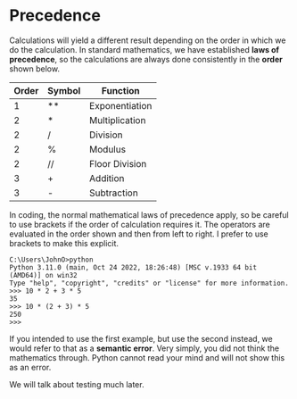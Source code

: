 # Precedence

Calculations will yield a different result depending on the order in which we do the calculation. In standard mathematics, we have established **laws of precedence**, so the calculations are always done consistently in the **order** shown below.&#x20;

| **Order** | **Symbol** | **Function**   |
| --------- | ---------- | -------------- |
| 1         | \*\*       | Exponentiation |
| 2         | \*         | Multiplication |
| 2         | /          | Division       |
| 2         | %          | Modulus        |
| 2         | //         | Floor Division |
| 3         | +          | Addition       |
| 3         | -          | Subtraction    |

In coding, the normal mathematical laws of precedence apply, so be careful to use brackets if the order of calculation requires it. The operators are evaluated in the order shown and then from left to right. I prefer to use brackets to make this explicit.

```
C:\Users\JohnO>python
Python 3.11.0 (main, Oct 24 2022, 18:26:48) [MSC v.1933 64 bit (AMD64)] on win32
Type "help", "copyright", "credits" or "license" for more information.
>>> 10 * 2 + 3 * 5
35
>>> 10 * (2 + 3) * 5
250
>>>
```

If you intended to use the first example, but use the second instead, we would refer to that as a **semantic error**. Very simply, you did not think the mathematics through. Python cannot read your mind and will not show this as an error.&#x20;

We will talk about testing much later.
